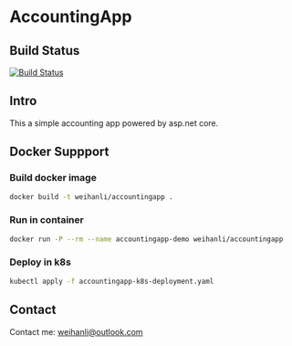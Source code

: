 # AccountingApp

## Build Status

[![Build Status](https://weihanli.visualstudio.com/Pipelines/_apis/build/status/WeihanLi.ActivityReservation?branchName=dev)](https://weihanli.visualstudio.com/Pipelines/_build/latest?definitionId=7?branchName=dev)

## Intro

This a simple accounting app powered by asp.net core.

## Docker Suppport

### Build docker image

``` bash
docker build -t weihanli/accountingapp .
```

### Run in container

``` bash
docker run -P --rm --name accountingapp-demo weihanli/accountingapp
```

### Deploy in k8s

``` bash
kubectl apply -f accountingapp-k8s-deployment.yaml
```

## Contact

Contact me: <weihanli@outlook.com>

